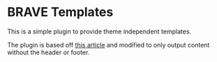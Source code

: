 # BRAVE Templates

This is a simple plugin to provide theme independent templates.

The plugin is based off [this article](http://www.wpexplorer.com/wordpress-page-templates-plugin/) and modified to only output content without the header or footer.
